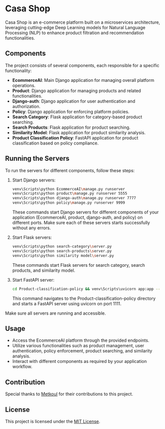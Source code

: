 # Casa Shop
Casa Shop is an e-commerce platform built on a microservices architecture, leveraging cutting-edge Deep Learning models for Natural Language Processing (NLP) to enhance product filtration and recommendation functionalities.

## Components

The project consists of several components, each responsible for a specific functionality:

- **EcommerceAI**: Main Django application for managing overall platform operations.
- **Product**: Django application for managing products and related functionalities.
- **Django-auth**: Django application for user authentication and authorization.
- **Policy**: Django application for enforcing platform policies.
- **Search Category**: Flask application for category-based product searching.
- **Search Products**: Flask application for product searching.
- **Similarity Model**: Flask application for product similarity analysis.
- **Product Classification Policy**: FastAPI application for product classification based on policy compliance.

## Running the Servers

To run the servers for different components, follow these steps:

1. Start Django servers:

    ```bash
    venv\Scripts\python EcommerceAI\manage.py runserver
    venv\Scripts\python product\manage.py runserver 5555
    venv\Scripts\python django-auth\manage.py runserver 7777
    venv\Scripts\python policy\manage.py runserver 9999
    ```
    These commands start Django servers for different components of your application (EcommerceAI, product, django-auth, and policy) on different ports. Make sure each of these servers starts successfully without any errors.


2. Start Flask servers:

    ```bash
    venv\Scripts\python search-category\server.py
    venv\Scripts\python search-products\server.py
    venv\Scripts\python similarity model\server.py
    ```
    These commands start Flask servers for search category, search products, and similarity model.
   

4. Start FastAPI server:

    ```bash
    cd Product-classification-policy && venv\Scripts\uvicorn app:app --host 0.0.0.0 --port 1111
    ```
    This command navigates to the Product-classification-policy directory and starts a FastAPI server using uvicorn on port 1111.
   

Make sure all servers are running and accessible.

## Usage

- Access the EcommerceAI platform through the provided endpoints.
- Utilize various functionalities such as product management, user authentication, policy enforcement, product searching, and similarity analysis.
- Interact with different components as required by your application workflow.

## Contribution

Special thanks to [Metkoul](https://github.com/Metkoul) for their contributions to this project.

## License

This project is licensed under the [MIT License](LICENSE).
